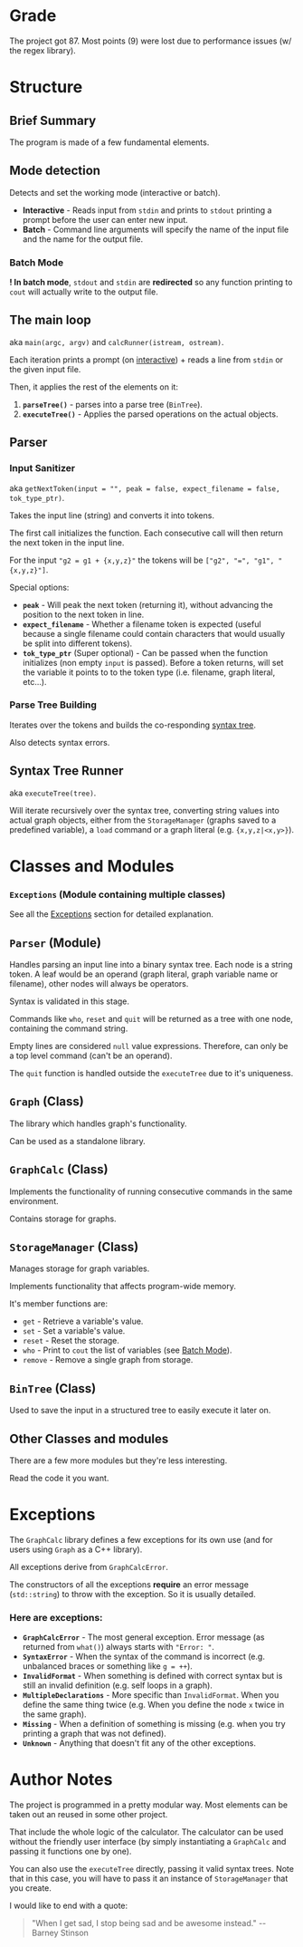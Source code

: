 # Grade
The project got 87. Most points (9) were lost due to performance issues (w/ the regex library).

Structure
========

## Brief Summary

The program is made of a few fundamental elements.

## Mode detection

Detects and set the working mode (interactive or batch).

* **Interactive** - Reads input from `stdin` and prints to `stdout` printing a prompt before the user can enter new input.
* **Batch** - Command line arguments will specify the name of the input file and the name for the output file.

### Batch Mode

**! In batch mode**, `stdout` and `stdin` are **redirected** so any function printing to `cout` will actually write to the output file.

## The main loop

aka `main(argc, argv)` and `calcRunner(istream, ostream)`.

Each iteration prints a prompt (on [interactive](#mode-detection "Mode Detection Stage")) + reads a line from `stdin` or the given input file.

Then, it applies the rest of the elements on it:

1. **`parseTree()`** - parses into a parse tree (`BinTree`).
2. **`executeTree()`** - Applies the parsed operations on the actual objects.

## Parser

### Input Sanitizer

aka `getNextToken(input = "", peak = false, expect_filename = false, tok_type_ptr)`.

Takes the input line (string) and converts it into tokens.

The first call initializes the function. Each consecutive call will then return the next token in the input line.

For the input `"g2 = g1 + {x,y,z}"` the tokens will be `["g2", "=", "g1", "{x,y,z}"]`.

Special options:

* **`peak`** - Will peak the next token (returning it), without advancing the position to the next token in line.
* **`expect_filename`** - Whether a filename token is expected (useful because a single filename could contain characters that would usually be split into different tokens).
* **`tok_type_ptr`** (Super optional) -  Can be passed when the function initializes (non empty `input` is passed). Before a token returns, will set the variable it points to to the token type (i.e. filename, graph literal, etc...).

### Parse Tree Building

Iterates over the tokens and builds the co-responding [syntax tree](https://runestone.academy/runestone/books/published/pythonds/Trees/ParseTree.html "Calculator Input Parsing & Syntax Trees").

Also detects syntax errors.

## Syntax Tree Runner

aka `executeTree(tree)`.

Will iterate recursively over the syntax tree, converting string values into actual graph objects, either from the `StorageManager` (graphs saved to a predefined variable), a `load` command or a graph literal (e.g. `{x,y,z|<x,y>}`).

# Classes and Modules

### `Exceptions` (Module containing multiple classes)

See all the [Exceptions]( #exceptions "Exceptions and Error") section for detailed explanation.

## `Parser` (Module)

Handles parsing an input line into a binary syntax tree. Each node is a string token. A leaf would be an operand (graph literal, graph variable name or filename), other nodes will always be operators.

Syntax is validated in this stage.

Commands like `who`, `reset`  and `quit` will be returned as a tree with one node, containing the command string.

Empty lines are considered `null` value expressions. Therefore, can only be a top level command (can't be an operand).

The `quit` function is handled outside the `executeTree`  due to it's uniqueness.

## `Graph` (Class)

The library which handles graph's functionality.

Can be used as a standalone library.

## `GraphCalc` (Class)

Implements the functionality of running consecutive commands in the same environment.

Contains storage for graphs.

## `StorageManager` (Class)

Manages storage for graph variables.

Implements functionality that affects program-wide memory.

It's member functions are:

* `get` - Retrieve a variable's value.
* `set` - Set a variable's value.
* `reset` - Reset the storage.
* `who` - Print to `cout` the list of variables (see [Batch Mode](#batch-mode)).
* `remove` - Remove a single graph from storage.

## `BinTree` (Class)

Used to save the input in a structured tree to easily execute it later on.

## Other Classes and modules

There are a few more modules but they're less interesting.

Read the code it you want.

# Exceptions

The `GraphCalc` library defines a few exceptions for its own use (and for users using `Graph` as a C++ library).

All exceptions derive from `GraphCalcError`.

The constructors of all the exceptions **require** an error message (`std::string`) to throw with the exception. So it is usually detailed.

### Here are exceptions:

* **`GraphCalcError`** - The most general exception. Error message (as returned from `what()`) always starts with `"Error: "`.
* **`SyntaxError`** - When the syntax of the command is incorrect (e.g. unbalanced braces or something like `g = ++`).
* **`InvalidFormat`** - When something is defined with correct syntax but is still an invalid definition (e.g. self loops in a graph).
* **`MultipleDeclarations`** - More specific than `InvalidFormat`. When you define the same thing twice (e.g. When you define the node `x` twice in the same graph).
* **`Missing`** - When a definition of something is missing (e.g. when you try printing a graph that was not defined).
* **`Unknown`** - Anything that doesn't fit any of the other exceptions.

# Author Notes

The project is programmed in a pretty modular way. Most elements can be taken out an reused in some other project.

That include the whole logic of the calculator. The calculator can be used without the friendly user interface (by simply instantiating a `GraphCalc` and passing it functions one by one).

You can also use the `executeTree` directly, passing it valid syntax trees. Note that in this case, you will have to pass it an instance of `StorageManager` that you create.

I would like to end with a quote:

> "When I get sad, I stop being sad and be awesome instead." 
> -- Barney Stinson

